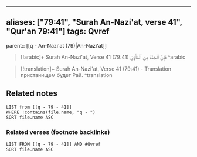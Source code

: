 
---
aliases: ["79:41", "Surah An-Nazi'at, verse 41", "Qur'an 79:41"]
tags: Qvref
---

parent:: [[q - An-Nazi'at (79)|An-Nazi'at]]

> [!arabic]+ Surah An-Nazi'at, Verse 41 (79:41)
> <span class="quran-arabic">فَإِنَّ ٱلْجَنَّةَ هِىَ ٱلْمَأْوَىٰ</span>
^arabic

> [!translation]+ Surah An-Nazi'at, Verse 41 (79:41) - Translation
> пристанищем будет Рай.
^translation



## Related notes
```dataview
LIST from [[q - 79 - 41]]
WHERE !contains(file.name, "q - ")
SORT file.name ASC
```

### Related verses (footnote backlinks)
```dataview
LIST FROM [[q - 79 - 41]] AND #Qvref
SORT file.name ASC
```

